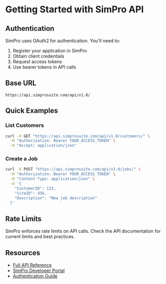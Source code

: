 # Getting Started with SimPro API

## Authentication

SimPro uses OAuth2 for authentication. You'll need to:

1. Register your application in SimPro
2. Obtain client credentials
3. Request access tokens
4. Use bearer tokens in API calls

## Base URL

```
https://api.simprosuite.com/api/v1.0/
```

## Quick Examples

### List Customers

```bash
curl -X GET "https://api.simprosuite.com/api/v1.0/customers/" \
  -H "Authorization: Bearer YOUR_ACCESS_TOKEN" \
  -H "Accept: application/json"
```

### Create a Job

```bash
curl -X POST "https://api.simprosuite.com/api/v1.0/jobs/" \
  -H "Authorization: Bearer YOUR_ACCESS_TOKEN" \
  -H "Content-Type: application/json" \
  -d '{
    "CustomerID": 123,
    "SiteID": 456,
    "Description": "New job description"
  }'
```

## Rate Limits

SimPro enforces rate limits on API calls. Check the API documentation for current limits and best practices.

## Resources

- [Full API Reference](../api-reference/simpro-api.md)
- [SimPro Developer Portal](https://developer.simprogroup.com/apidoc)
- [Authentication Guide](https://developer.simprogroup.com/apidoc/?page=b0d64c044a432c8e0f9f01e0641d5596)